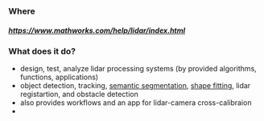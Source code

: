 ### Where
##### https://www.mathworks.com/help/lidar/index.html

### What does it do?
* design, test, analyze lidar processing systems (by provided algorithms, functions, applications)
* object detection, tracking, [semantic segmentation]((https://github.com/Coop-de-gra/SLAM-Project/blob/main/Ref/Vocabulary_&_Terms/semantic_segmentation.md)), [shape fitting](https://github.com/Coop-de-gra/SLAM-Project/blob/main/Ref/Vocabulary_&_Terms/shape%26fitting.md), lidar registartion, and obstacle detection
* also provides workflows and an app for lidar-camera cross-calibraion
* 
